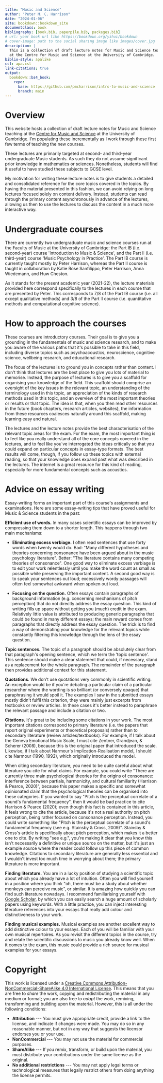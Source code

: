 ```yaml
---
title: "Music and Science"
author: "Peter M. C. Harrison"
date: "2024-01-06"
site: bookdown::bookdown_site
documentclass: book
bibliography: [book.bib, paperpile.bib, packages.bib]
# url: your book url like https://bookdown.org/yihui/bookdown
# cover-image: path to the social sharing image like images/cover.jpg
description: |
  This is a collection of draft lecture notes for Music and Science teaching 
  at the Centre for Music and Science at the University of Cambridge.
biblio-style: apalike
csl: apa.csl
link-citations: true
output:
  bookdown::bs4_book:
    repo: 
      base: https://github.com/pmcharrison/intro-to-music-and-science
      branch: main
---
```




# Overview

This website hosts a collection of draft lecture notes for Music and Science teaching at the [Centre for Music and Science](https://cms.mus.cam.ac.uk/) at the University of Cambridge. I'm populating these incrementally as I work through these first few terms of teaching the new courses.

These lectures are primarily targeted at second- and third-year undergraduate Music students. As such they do not assume significant prior knowledge in mathematics or sciences. Nonetheless, students will find it useful to have studied these subjects to GCSE level.

My motivation for writing these lecture notes is to give students a detailed and consolidated reference for the core topics covered in the topics. By having the material presented in this fashion, we can avoid relying on long lectures focused solely on content delivery. Instead, students can read through the primary content asynchronously in advance of the lectures, allowing us then to use the lectures to discuss the content in a much more interactive way.

# Undergraduate courses

There are currently two undergraduate music and science courses run at the Faculty of Music at the University of Cambridge: the Part IB (i.e. second-year) course 'Introduction to Music & Science', and the Part II (i.e. third-year) course 'Music Psychology in Practice'. The Part IB course is currently taught mostly by Peter Harrison, whereas the Part II course is taught in collaboration by Katie Rose Sanfilippo, Peter Harrison, Anna Wiedemann, and Huw Cheston.

As it stands for the present academic year (2021-22), the lecture materials provided here correspond specifically to the lectures in each course that are presented by Peter. This corresponds to 7/8 of the Part IB course (i.e. all except qualitative methods) and 3/8 of the Part II course (i.e. quantitative methods and computational cognitive science).

# How to approach the courses

These courses are introductory courses. Their goal is to give you a grounding in the fundamentals of music and science research, and to make you aware of the various paths that it's possible to take in this field, including diverse topics such as psychoacoustics, neuroscience, cognitive science, wellbeing research, and educational research.

The focus of the lectures is to ground you in concepts rather than content. I don't think that lectures are the best place to give you lots of material to memorise. Instead, the purpose of lectures is to give you a scaffold for organising your knowledge of the field. This scaffold should comprise an oversight of the key issues in the relevant topic, an understanding of the terminology used in this topic, an appreciation of the kinds of research methods used in this topic, and an overview of the most important theories or results or that topic. The idea is that, when you then read other resources in the future (book chapters, research articles, websites), the information from these resources coalesces naturally around this scaffold, making learning easy and natural.

The lectures and the lecture notes provide the best characterisation of the relevant topic areas for the exam. For the exam, the most important thing is to feel like you really understand all of the core concepts covered in the lectures, and to feel like you've interrogated the ideas critically so that you could expand on particular concepts in essay-type formats. The best results will come, though, if you follow up these topics with external reading, so that your knowledge does expand past what was described in the lectures. The internet is a great resource for this kind of reading, especially for more fundamental concepts such as acoustics.

# Advice on essay writing

Essay-writing forms an important part of this course's assignments and examinations. Here are some essay-writing tips that have proved useful for Music & Science students in the past:

**Efficient use of words.** In many cases scientific essays can be improved by compressing them down to a shorter length. This happens through two main mechanisms:

-   **Eliminating excess verbiage.** I often read sentences that use forty words when twenty would do. Bad: "Many different hypotheses and theories concerning consonance have been argued about in the music psychology literature". Better: "The literature contains many competing theories of consonance". One good way to eliminate excess verbiage is to edit your work relentlessly until you make the word count as small as possible while preserving the important content. A second good way is to speak your sentences out loud; excessively wordy passages will often feel somewhat awkward when spoken out loud.

-   **Focusing on the question.** Often essays contain paragraphs of background information (e.g. concerning mechanisms of pitch perception) that do not directly address the essay question. This kind of writing fills up space without getting you (much) credit in the exam. Relatively little value is attributed to producing generic paragraphs that could be found in many different essays; the main reward comes from paragraphs that directly address the essay question. The trick is to find a way of demonstrating your knowledge for the relevant topics while constantly filtering this knowledge through the lens of the essay question.

**Topic sentences.** The topic of a paragraph should be absolutely clear from that paragraph's opening sentence, which we term the 'topic sentence'. This sentence should make a clear statement that could, if necessary, stand as a replacement for the whole paragraph. The remainder of the paragraph then provides additional context for this statement.

**Quotations.** We don't use quotations very commonly in scientific writing. An exception would be if you're debating a particular claim of a particular researcher where the wording is so brilliant (or conversely opaque) that paraphrasing it would spoil it. The examples I saw in the submitted essays mostly didn't fulfil this criterion, they were mainly just excerpts from textbooks or review articles. In these cases it's better instead to paraphrase the relevant passage and include a citation or two.

**Citations.** It's great to be including some citations in your work. The most important citations correspond to primary literature (i.e. the papers that report original experiments or theoretical proposals) rather than to secondary literature (review articles/textbooks). For example, if I talk about the Geneva Emotional Music Scale, I must cite Zentner, Grandjean, & Scherer (2008), because this is the original paper that introduced the scale. Likewise, if I talk about Narmour's Implication-Realisation model, I should cite Narmour (1990, 1992), which originally introduced the model. 

When citing secondary literature, you need to be quite careful about what literature you cite for what claims. For example, you could write "There are currently three main psychological theories for the origins of consonance: interference between partials, harmonicity, and cultural familiarity (Harrison & Pearce, 2020)", because this paper makes a specific and somewhat opinionated claim that the psychological theories can be organised into these categories. If you wanted to say "Pitch is the perceptual correlate of a sound's fundamental frequency", then it would be bad practice to cite Harrison & Pearce (2020); even though this fact is contained in this article, it feels wrong to cite the article, because it's not a real authority on pitch perception, being rather focused on consonance perception. Instead, you could write something like "Pitch is the perceptual correlate of a sound's fundamental frequency (see e.g. Stainsby & Cross, 2009)". Stainsby & Cross's article is specifically about pitch perception, which makes it a better one to cite. By writing "see e.g.", you're making it clear that you know this isn't necessarily a definitive or unique source on the matter, but it's just an example source where the reader could follow up this piece of common knowledge. Citations to secondary literature are generally less essential and I wouldn't invest too much time in worrying about them; the primary literature is more important.

**Finding literature.** You are in a lucky position of studying a scientific topic about which you already have a lot of intuition. Often you will find yourself in a position where you think "oh, there must be a study about whether monkeys can perceive music", or similar. It is amazing how quickly you can find such literature nowadays. I recommend familiarising yourself with [Google Scholar](https://scholar.google.com/), by which you can easily search a huge amount of scholarly papers using keywords. With a little practice, you can inject interesting literature references into your essays that really add colour and distinctiveness to your work.

**Finding musical examples.** Musical examples are another excellent way to add distinctive colour to your essays. Each of you will be familiar with your own musical repertoires. As you revisit the different topics in the course, try and relate the scientific discussions to music you already know well. When it comes to the exam, this music could provide a rich source for musical examples for your essays.

# Copyright

This work is licensed under a [Creative Commons Attribution-NonCommercial-ShareAlike 4.0 International License](http://creativecommons.org/licenses/by-nc-sa/4.0/). This means that you are free to *share* the work, copying and redistributing the material in any medium or format; you are also free to *adapt* the work, remixing, transforming and building upon the material. However, this is all under the following conditions:

-   **Attribution** --- You must give appropriate credit, provide a link to the license, and indicate if changes were made. You may do so in any reasonable manner, but not in any way that suggests the licensor endorses you or your use.
-   **NonCommercial** --- You may not use the material for commercial purposes.
-   **ShareAlike** --- If you remix, transform, or build upon the material, you must distribute your contributions under the same license as the original.
-   **No additional restrictions** --- You may not apply legal terms or technological measures that legally restrict others from doing anything the license permits.
